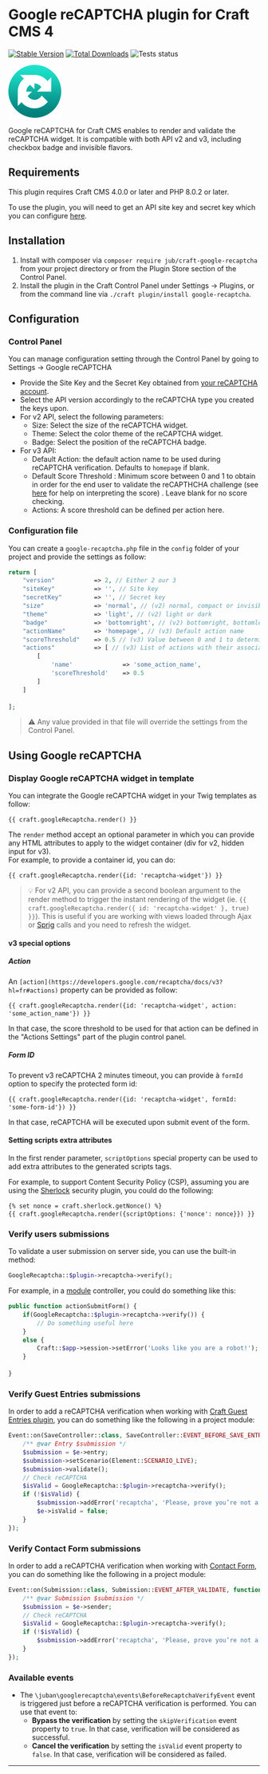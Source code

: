 # Google reCAPTCHA plugin for Craft CMS 4

[![Stable Version](https://img.shields.io/packagist/v/jub/craft-google-recaptcha?label=stable)]((https://packagist.org/packages/jub/craft-google-recaptcha))
[![Total Downloads](https://img.shields.io/packagist/dt/jub/craft-google-recaptcha)](https://packagist.org/packages/jub/craft-google-recaptcha)
![Tests status](https://github.com/juban/craft-google-recaptcha/actions/workflows/ci.yml/badge.svg?branch=master)

![](logo.png)

Google reCAPTCHA for Craft CMS enables to render and validate the reCAPTCHA widget. It is compatible with both API v2
and v3, including checkbox badge and invisible flavors.

## Requirements

This plugin requires Craft CMS 4.0.0 or later and PHP 8.0.2 or later.

To use the plugin, you will need to get an API site key and secret key which you can
configure [here](https://www.google.com/recaptcha/admin).

## Installation

1. Install with composer via `composer require jub/craft-google-recaptcha` from your project directory or from the
   Plugin Store section of the Control Panel.
2. Install the plugin in the Craft Control Panel under Settings → Plugins, or from the command line via
   `./craft plugin/install google-recaptcha`.

## Configuration

### Control Panel

You can manage configuration setting through the Control Panel by going to Settings → Google reCAPTCHA

* Provide the Site Key and the Secret Key obtained
  from [your reCAPTCHA account](https://www.google.com/recaptcha/admin).
* Select the API version accordingly to the reCAPTCHA type you created the keys upon.
* For v2 API, select the following parameters:
    * Size: Select the size of the reCAPTCHA widget.
    * Theme: Select the color theme of the reCAPTCHA widget.
    * Badge: Select the position of the reCAPTCHA badge.
* For v3 API:
    * Default Action: the default action name to be used during reCAPTCHA verification. Defaults to `homepage` if blank.
    * Default Score Threshold : Minimum score between 0 and 1 to obtain in order for the end user to validate the
      reCAPTHCHA challenge (see [here](https://developers.google.com/recaptcha/docs/v3#interpreting_the_score) for help
      on interpreting the score)
      . Leave blank for no score checking.
    * Actions: A score threshold can be defined per action here.

### Configuration file

You can create a `google-recaptcha.php` file in the `config` folder of your project and provide the settings as follow:

```php
return [
    "version"   		=> 2, // Either 2 our 3
    "siteKey"   		=> '', // Site key
    "secretKey" 		=> '', // Secret key
    "size"      		=> 'normal', // (v2) normal, compact or invisible
    "theme"     		=> 'light', // (v2) light or dark
    "badge"     		=> 'bottomright', // (v2) bottomright, bottomleft or inline
    "actionName"        => 'homepage', // (v3) Default action name
    "scoreThreshold"	=> 0.5 // (v3) Value between 0 and 1 to determine the minimum score to validate
    "actions"			=> [ // (v3) List of actions with their associated score threshold value (see the template part below to know how to specify the action parameter in the render method)
    	[
    		'name' 				=> 'some_action_name',
    		'scoreThreshold' 	=> 0.5
    	]
    ]
    
];
```

> ⚠️ Any value provided in that file will override the settings from the Control Panel.

## Using Google reCAPTCHA

### Display Google reCAPTCHA widget in template

You can integrate the Google reCAPTCHA widget in your Twig templates as follow:

```twig
{{ craft.googleRecaptcha.render() }}
```

The `render` method accept an optional parameter in which you can provide any HTML attributes to apply to the widget
container (div for v2, hidden input for v3).  
For example, to provide a container id, you can do:

```twig
{{ craft.googleRecaptcha.render({id: 'recaptcha-widget'}) }}
```

> 💡 For v2 API, you can provide a second boolean argument to the render method to trigger the instant rendering of the
> widget (ie. `{{ craft.googleRecaptcha.render({ id: 'recaptcha-widget' }, true) }}`).
> This is useful if you are working with views loaded through Ajax or [Sprig](https://plugins.craftcms.com/sprig) calls
> and you need to refresh the widget.

#### v3 special options

##### Action

An `[action](https://developers.google.com/recaptcha/docs/v3?hl=fr#actions)` property can be provided as follow:

```twig
{{ craft.googleRecaptcha.render({id: 'recaptcha-widget', action: 'some_action_name'}) }}
```

In that case, the score threshold to be used for that action can be defined in the "Actions Settings" part of the plugin
control panel.

##### Form ID

To prevent v3 reCAPTCHA 2 minutes timeout, you can provide à `formId` option to specify the protected form id:

```twig
{{ craft.googleRecaptcha.render({id: 'recaptcha-widget', formId: 'some-form-id'}) }}
```

In that case, reCAPTCHA will be executed upon submit event of the form.

#### Setting scripts extra attributes

In the first render parameter, `scriptOptions` special property can be used to add extra attributes to the generated
scripts tags.

For example, to support Content Security Policy (CSP), assuming you are using
the [Sherlock](https://plugins.craftcms.com/sherlock) security plugin, you could do the following:

```twig
{% set nonce = craft.sherlock.getNonce() %}
{{ craft.googleRecaptcha.render({scriptOptions: {'nonce': nonce}}) }}
```

### Verify users submissions

To validate a user submission on server side, you can use the built-in method:

```php
GoogleRecaptcha::$plugin->recaptcha->verify();
```

For example, in a [module](https://craftcms.com/docs/5.x/extend/module-guide.html) controller, you could do something like this:

```php
public function actionSubmitForm() {
	if(GoogleRecaptcha::$plugin->recaptcha->verify()) {
		// Do something useful here
	}
	else {
		Craft::$app->session->setError('Looks like you are a robot!');
	}

}
```

### Verify Guest Entries submissions

In order to add a reCAPTCHA verification when working
with [Craft Guest Entries plugin](https://plugins.craftcms.com/guest-entries), you can do something like the following
in a project module:

```php
Event::on(SaveController::class, SaveController::EVENT_BEFORE_SAVE_ENTRY, function (SaveEvent $e) {
    /** @var Entry $submission */
    $submission = $e->entry;
    $submission->setScenario(Element::SCENARIO_LIVE);
    $submission->validate();
    // Check reCAPTCHA
    $isValid = GoogleRecaptcha::$plugin->recaptcha->verify();
    if (!$isValid) {
        $submission->addError('recaptcha', 'Please, prove you’re not a robot.');
        $e->isValid = false;
    }
});
```

### Verify Contact Form submissions

In order to add a reCAPTCHA verification when working with [Contact Form](https://plugins.craftcms.com/contact-form),
you can do something like the following in a project module:

```php
Event::on(Submission::class, Submission::EVENT_AFTER_VALIDATE, function(Event $e) {
    /** @var Submission $submission */
    $submission = $e->sender;
    // Check reCAPTCHA
    $isValid = GoogleRecaptcha::$plugin->recaptcha->verify();
    if (!$isValid) {
        $submission->addError('recaptcha', 'Please, prove you’re not a robot.');
    }
});

```

### Available events

* The `\juban\googlerecaptcha\events\BeforeRecaptchaVerifyEvent` event is triggered just before a reCAPTCHA verification
  is performed. You can use that event to:
    * **Bypass the verification** by setting the `skipVerification` event property to `true`. In that case, verification
      will be considered as successful.
    * **Cancel the verification** by setting the `isValid` event property to `false`. In that case, verification will be
      considered as failed.

---
